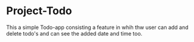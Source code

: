 # Project-Todo

This a simple Todo-app consisting a feature in whih thw user can add and delete todo's and can see the added date and time too. 
